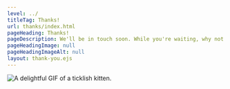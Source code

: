 ```yaml
---
level: ../
titleTag: Thanks!
url: thanks/index.html
pageHeading: Thanks!
pageDescription: We'll be in touch soon. While you're waiting, why not enjoy this hand-picked kitten GIF?
pageHeadingImage: null
pageHeadingImageAlt: null
layout: thank-you.ejs
---
```


<img src="https://media.giphy.com/media/kshykenTpNoA0/giphy.gif" alt="A delightful GIF of a ticklish kitten." />